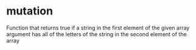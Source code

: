 # mutation
Function that returns true if a string in the first element of the given array argument has all of the letters of the string in the second element of the array
